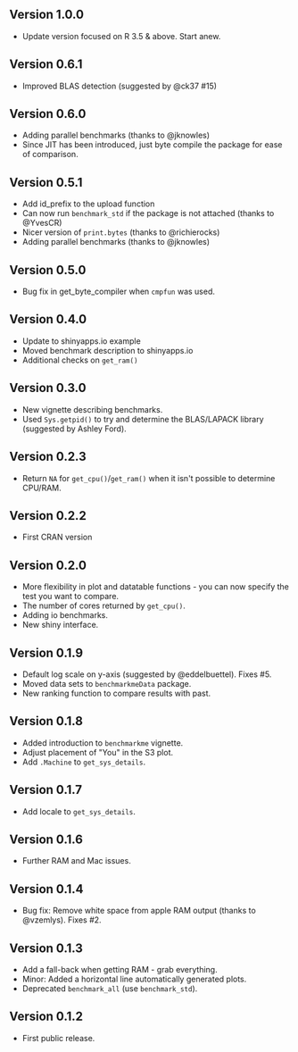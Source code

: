 ## Version 1.0.0
  * Update version focused on R 3.5 & above. Start anew.

## Version 0.6.1 
  * Improved BLAS detection (suggested by @ck37 #15)

## Version 0.6.0
  * Adding parallel benchmarks (thanks to @jknowles)
  * Since JIT has been introduced, just byte compile the package for ease of comparison.

## Version 0.5.1
  * Add id_prefix to the upload function
  * Can now run `benchmark_std` if the package is not attached (thanks to @YvesCR)
  * Nicer version of `print.bytes` (thanks to @richierocks)
  * Adding parallel benchmarks (thanks to @jknowles)
  
## Version 0.5.0
  * Bug fix in get_byte_compiler when `cmpfun` was used.
  
## Version 0.4.0
  * Update to shinyapps.io example
  * Moved benchmark description to shinyapps.io
  * Additional checks on `get_ram()`

## Version 0.3.0
  * New vignette describing benchmarks.
  * Used `Sys.getpid()` to try and determine the BLAS/LAPACK library (suggested by
  Ashley Ford).

## Version 0.2.3 
  * Return `NA` for `get_cpu()`/`get_ram()` when it isn't possible to determine
  CPU/RAM.
  
## Version 0.2.2
  * First CRAN version
  
## Version 0.2.0
  * More flexibility in plot and datatable functions - you can now specify the test you want to compare.
  * The number of cores returned by `get_cpu()`.
  * Adding io benchmarks.
  * New shiny interface.

## Version 0.1.9
  * Default log scale on y-axis (suggested by @eddelbuettel). Fixes #5.
  * Moved data sets to `benchmarkmeData` package.
  * New ranking function to compare results with past.

## Version 0.1.8
  * Added introduction to `benchmarkme` vignette.
  * Adjust placement of "You" in the S3 plot.
  * Add `.Machine` to `get_sys_details`.

## Version 0.1.7
  * Add locale to `get_sys_details`.

## Version 0.1.6
  * Further RAM and Mac issues.

## Version 0.1.4
  * Bug fix: Remove white space from apple RAM output (thanks to @vzemlys). Fixes #2. 
  
## Version 0.1.3
  * Add a fall-back when getting RAM - grab everything.
  * Minor: Added a horizontal line automatically generated plots.
  * Deprecated `benchmark_all` (use `benchmark_std`).

## Version 0.1.2
  * First public release.
